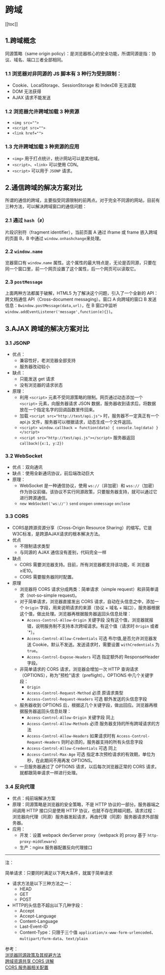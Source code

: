 # 跨域

[[toc]]

## 1.跨域概念

同源策略（same origin policy）：是浏览器核心的安全功能，所谓同源是指：协议、域名、端口三者全部相同。  

### 1.1 浏览器对非同源的 JS 脚本有 3 种行为受到限制：    

- Cookie、LocalStorage、SessionStorage 和 IndexDB 无法读取
- DOM 无法获得
- AJAX 请求不能发送

### 1.2 浏览器允许跨域加载 3 种资源

- `<img src="">`
- `<script src="">`
- `<link href="">`

### 1.3 允许跨域加载 3 种资源的应用

- `<img>` 用于打点统计，统计网站可以是其他域。
- `<script>`、`<link>` 可以使用 CDN。
- `<script>` 可以用于 `JSONP` 请求。

## 2.通信跨域的解决方案对比

所谓的通信的跨域，主要指受同源限制的前两点。对于完全不同源的网站，目前有三种方法，可以解决跨域窗口的通信问题：

### 2.1 通过 `hash`（`#`）

片段识别符（fragment identifier），当前页面 A 通过 iframe 或 frame 嵌入跨域的页面 B，B 中通过 `window.onhashchange`来处理。

### 2.2 `window.name`

览器窗口有 `window.name` 属性。这个属性的最大特点是，无论是否同源，只要在同一个窗口里，前一个网页设置了这个属性，后一个网页可以读取它。

### 2.3 `postMessage`

上面两种方法都属于破解，HTML5 为了解决这个问题，引入了一个全新的 API：跨文档通信 API（Cross-document messaging）。窗口 A 向跨域的窗口 B 发送信息：`Bwindow.postMessage(data,url)`，在 B 窗口中监听 `window.addEventListener('message',function(e){})`。

## 3.AJAX 跨域的解决方案对比

### 3.1 JSONP

- 优点：
    + 兼容性好，老浏览器全部支持
    + 服务器改动较小
- 缺点：
    + 只能发送 get 请求
    + 没有浏览器的请求状态
- 原理：
    + 利用 `<script>` 元素不受同源策略的限制。网页通过动态添加一个 `<script>` 元素，向服务器请求 JSON 数据，服务器收到请求后，将数据放在一个指定名字的回调函数里传回来。
    + 加载 `<script src="http://test/api.js">` 时，服务器不一定真正有一个 api.js 文件，服务器可以根据请求，动态生成一个文件返回。
    + `<script> window.callback = function(data) { console.log(data) } </script>`
    + `<script src="http://test/api.js"></script>` 服务器返回 `callback({x:1, y:2})`

### 3.2 WebSocket

- 优点：双向通讯
- 缺点：使用全新通讯协议，前后端改动巨大
- 原理：
    + WebSocket 是一种通信协议，使用 `ws://`（非加密）和 `wss://`（加密）作为协议前缀。该协议不实行同源政策，只要服务器支持，就可以通过它进行跨源通信。
    + `new WebSocket('ws://')` `send` `onopen` `onmessage` `onclose`

### 3.3 CORS

- CORS是跨源资源分享（Cross-Origin Resource Sharing）的缩写。它是W3C标准，是跨源AJAX请求的根本解决方法。
- 优点
    + 不限制请求类型
    + 与同源的 AJAX 通信没有差别，代码完全一样
- 缺点
    + CORS 需要浏览器支持。目前，所有浏览器都支持该功能，IE 浏览器 ≥IE10。
    + CORS 需要服务器同时配置。
- 原理
    + 浏览器将 CORS 请求分成两类：简单请求（simple request）和非简单请求（not-so-simple request)。
    + 对于简单请求，浏览器直接发出 CORS 请求，自动在头信息之中，添加一个 `Origin` 字段，用来说明请求的来源（协议 + 域名 + 端口），服务器根据这个值，做出处理。浏览器再根据服务器返回头信息处理：
        * `Access-Control-Allow-Origin` 关键字段 没有这个值，浏览器就报错，说明服务制不支持本次跨域请求。有这个值（请求时 `Origin` 或者 `*）。
        * `Access-Control-Allow-Credentials` 可选 布尔值,是否允许浏览器发送 Cookie，默认不发送。发送请求时，需要设置 `withCredentials` 为 `true`。
        * `Access-Control-Expose-Headers` 可选 指定额外的 ResponseHeader 字段。
    + 非简单请求的 CORS 请求，浏览器会增加一次 HTTP 查询请求（OPTIONS），称为"预检"请求（preflight）。OPTIONS 中几个关键字段：
        * `Origin`
        * `Access-Control-Request-Method` 必须 原请求类型
        * `Access-Control-Request-Headers` 可选 额外发送的头信息字段
    + 服务器收到 OPTIONS 后，根据这几个关键字段，做出回应。浏览器再根据服务器返回头信息处理：
        * `Access-Control-Allow-Origin` 关键字段 同上
        * `Access-Control-Allow-Methods` 必须 服务器支持的所有跨域请求的方法
        * `Access-Control-Allow-Headers` 如果请求时有 `Access-Control-Request-Headers` 则时必须的，服务器支持的所有头信息字段
        * `Access-Control-Allow-Credentials` 可选 同上
        * `Access-Control-Max-Age` 可选 指定本次预检请求的有效期，单位为秒，在此期间不用再发 OPTIONS。
    + 一旦服务器通过了 OPTIONS 请求，以后每次浏览器正常的 CORS 请求，就都跟简单请求一样进行处理。

### 3.4 反向代理

- 优点：纯前端解决方案
- 原理：同源策略是浏览器的安全策略，不是 HTTP 协议的一部分。服务器端之间调用 HTTP 接口只是使用 HTTP 协议，也就不存在跨越问题。请求过程：浏览器向代理（同源）服务器发起请求，再由代理（同源）服务器请求外部服务器。
- 应用：
    + 开发：设置 webpack devServer proxy（webpack 的 proxy 基于 `http-proxy-middleware`）
    + 生产：nginx 服务器配置反向代理接口

***

注：  

简单请求：只要同时满足以下两大条件，就属于简单请求  

- 请求方法是以下三种方法之一：
    + HEAD
    + GET
    + POST
- HTTP的头信息不超出以下几种字段：
    + Accept
    + Accept-Language
    + Content-Language
    + Last-Event-ID
    + Content-Type：只限于三个值 `application/x-www-form-urlencoded`、`multipart/form-data`、`text/plain`

参考：  
[浏览器同源政策及其规避方法](http://www.ruanyifeng.com/blog/2016/04/same-origin-policy.html)  
[跨域资源共享 CORS 详解](http://www.ruanyifeng.com/blog/2016/04/cors.html)  
[CORS 服务器相关配置](https://zhuanlan.zhihu.com/p/60019674)